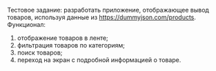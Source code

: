 Тестовое задание: разработать приложение, отображающее вывод товаров, используя данные из https://dummyjson.com/products.
Функционал:
1. отображение товаров в ленте;
2. фильтрация товаров по категориям;
3. поиск товаров;
4. переход на экран с подробной информацией о товаре.
